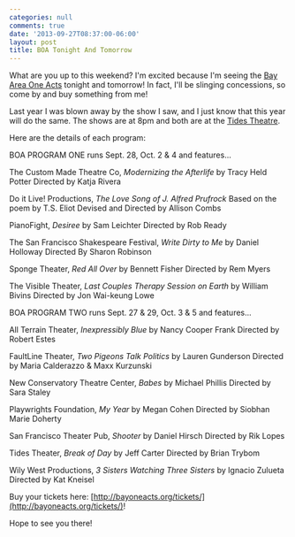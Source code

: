 ```yaml
---
categories: null
comments: true
date: '2013-09-27T08:37:00-06:00'
layout: post
title: BOA Tonight And Tomorrow
---
```


What are you up to this weekend? I'm excited because I'm seeing the [Bay Area One Acts](https://www.facebook.com/events/583435088379569/) tonight and tomorrow! In fact, I'll be slinging concessions, so come by and buy something from me! 

Last year I was blown away by the show I saw, and I just know that this year will do the same. The shows are at 8pm and both are at the [Tides Theatre](https://maps.google.com/maps?ie=UTF-8&q=Tides+Theatre&fb=1&gl=us&hq=tides+theatre&cid=0,0,18206329889365693983&ei=AqdFUuzqLqW5igLasIDgBQ&ved=0CJIBEPwSMA0). 

Here are the details of each program:

BOA PROGRAM ONE runs Sept. 28, Oct. 2 & 4 and features...

The Custom Made Theatre Co, *Modernizing the Afterlife* by Tracy Held Potter
Directed by Katja Rivera

Do it Live! Productions, *The Love Song of J. Alfred Prufrock*
Based on the poem by T.S. Eliot
Devised and Directed by Allison Combs

PianoFight, *Desiree* by Sam Leichter
Directed by Rob Ready

The San Francisco Shakespeare Festival, *Write Dirty to Me* by Daniel Holloway
Directed By Sharon Robinson

Sponge Theater, *Red All Over* by Bennett Fisher
Directed by Rem Myers

The Visible Theater, *Last Couples Therapy Session on Earth* by William Bivins
Directed by Jon Wai-keung Lowe

BOA PROGRAM TWO runs Sept. 27 & 29, Oct. 3 & 5 and features...

All Terrain Theater, *Inexpressibly Blue* by Nancy Cooper Frank
Directed by Robert Estes

FaultLine Theater, *Two Pigeons Talk Politics* by Lauren Gunderson
Directed by Maria Calderazzo & Maxx Kurzunski

New Conservatory Theatre Center, *Babes* by Michael Phillis
Directed by Sara Staley

Playwrights Foundation, *My Year* by Megan Cohen
Directed by Siobhan Marie Doherty

San Francisco Theater Pub, *Shooter* by Daniel Hirsch
Directed by Rik Lopes

Tides Theater, *Break of Day* by Jeff Carter
Directed by Brian Trybom

Wily West Productions, *3 Sisters Watching Three Sisters* by Ignacio Zulueta
Directed by Kat Kneisel

Buy your tickets here: [http://bayoneacts.org/tickets/](http://bayoneacts.org/tickets/)!

Hope to see you there!